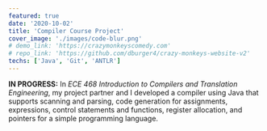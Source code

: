 ```yaml
---
featured: true
date: '2020-10-02'
title: 'Compiler Course Project'
cover_image: './images/code-blur.png'
# demo_link: 'https://crazymonkeyscomedy.com'
# repo_link: 'https://github.com/dburger4/crazy-monkeys-website-v2'
techs: ['Java', 'Git', 'ANTLR']
---
```


**IN PROGRESS:** In *ECE 468 Introduction to Compilers and Translation Engineering*, my project partner and I developed a compiler using Java that supports scanning and parsing, code generation for assignments, expressions, control statements and functions, register allocation, and pointers for a simple programming language.
